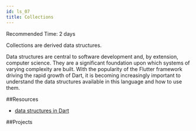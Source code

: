 ```yaml
---
id: ls_07
title: Collections
---
```

Recommended Time: 2 days

Collections are derived data structures.

Data structures are central to software development and, by extension, computer science. They are a
significant foundation upon which systems of varying complexity are built. With the popularity of
the Flutter framework driving the rapid growth of Dart, it is becoming increasingly important to
understand the data structures available in this language and how to use them.

##Resources

- [data structures in Dart](https://medium.com/@daria.orlova/data-structures-with-dart-set-a034bc7b7d4a)

##Projects 
